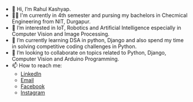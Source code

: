 - 👋 Hi, I’m Rahul Kashyap.
- 🧑‍🦰 I'm currently in 4th semester and pursing my bachelors in Checmical Engineering from NIT, Durgapur.
- 👀 I’m interested in IoT, Robotics and Artificial Intelligence especially in Computer Vision and Image Processing.
- 🌱 I’m currently learning DSA in python, Django and also spend my time in solving competitive coding challenges in Python.
- 💞️ I’m looking to collaborate on topics related to Python, Django, Computer Vision and Arduino Programming.
- 📫 How to reach me: 
    * [LinkedIn](https://www.linkedin.com/in/rahul-kashyap-a30777202/)
    * [Email](rahulkshp2018@gmail.com)
    * [Facebook](https://www.facebook.com/profile.php?id=100058441230020)
    * [Instagram](https://www.instagram.com/rahkshp/?hl=en)
         
       


<!---
rk18venom/rk18venom is a ✨ special ✨ repository because its `README.md` (this file) appears on your GitHub profile.
You can click the Preview link to take a look at your changes.
--->
